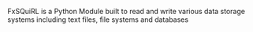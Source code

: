 FxSQuiRL is a Python Module built to read and write various data storage systems
including text files, file systems and databases
